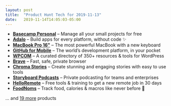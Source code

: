 ```yaml
---
layout: post
title:  "Product Hunt Tech for 2019-11-13"
date:   2019-11-14T14:05:03-05:00
---
```


* **[Basecamp Personal](https://www.producthunt.com/posts/basecamp-personal?utm_campaign=producthunt-api&utm_medium=api&utm_source=Application%3A+Daily+Digest+RSS+%28ID%3A+3202%29)** – Manage all your small projects for free
* **[Adalo](https://www.producthunt.com/posts/adalo?utm_campaign=producthunt-api&utm_medium=api&utm_source=Application%3A+Daily+Digest+RSS+%28ID%3A+3202%29)** – Build apps for every platform, without code ✨
* **[MacBook Pro 16"](https://www.producthunt.com/posts/macbook-pro-16?utm_campaign=producthunt-api&utm_medium=api&utm_source=Application%3A+Daily+Digest+RSS+%28ID%3A+3202%29)** – The most powerful MacBook with a new keyboard
* **[GitHub for Mobile](https://www.producthunt.com/posts/github-for-mobile?utm_campaign=producthunt-api&utm_medium=api&utm_source=Application%3A+Daily+Digest+RSS+%28ID%3A+3202%29)** – The world’s development platform, in your pocket
* **[WPCOM](https://www.producthunt.com/posts/wpcom?utm_campaign=producthunt-api&utm_medium=api&utm_source=Application%3A+Daily+Digest+RSS+%28ID%3A+3202%29)** – A curated directory of 350+ resources & tools for WordPress
* **[Brave](https://www.producthunt.com/posts/brave-3?utm_campaign=producthunt-api&utm_medium=api&utm_source=Application%3A+Daily+Digest+RSS+%28ID%3A+3202%29)** – Fast, safe, private browser
* **[Chroma Stories](https://www.producthunt.com/posts/chroma-stories?utm_campaign=producthunt-api&utm_medium=api&utm_source=Application%3A+Daily+Digest+RSS+%28ID%3A+3202%29)** – Create stunning and engaging stories with easy to use tools
* **[Storyboard Podcasts](https://www.producthunt.com/posts/storyboard-podcasts?utm_campaign=producthunt-api&utm_medium=api&utm_source=Application%3A+Daily+Digest+RSS+%28ID%3A+3202%29)** – Private podcasting for teams and enterprises
* **[HelloRemote](https://www.producthunt.com/posts/helloremote?utm_campaign=producthunt-api&utm_medium=api&utm_source=Application%3A+Daily+Digest+RSS+%28ID%3A+3202%29)** – Free tools & training to get a new remote job in 30 days
* **[FoodNoms](https://www.producthunt.com/posts/foodnoms?utm_campaign=producthunt-api&utm_medium=api&utm_source=Application%3A+Daily+Digest+RSS+%28ID%3A+3202%29)** – Track food, calories & macros like never before 🥕

… and [19 more](https://www.producthunt.com/tech) products